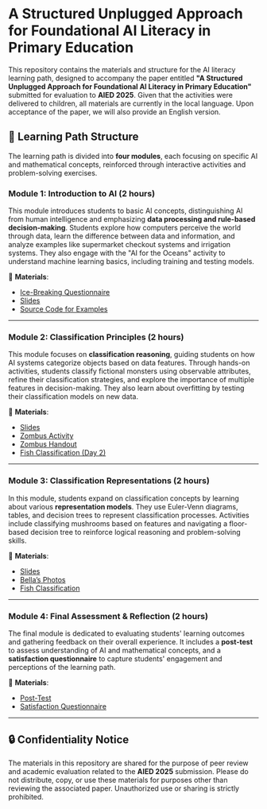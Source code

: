# A Structured Unplugged Approach for Foundational AI Literacy in Primary Education
This repository contains the materials and structure for the AI literacy learning path, designed to accompany the paper entitled **"A Structured Unplugged Approach for Foundational AI Literacy in Primary Education"** submitted for evaluation to **AIED 2025**. 
Given that the activities were delivered to children, all materials are currently in the local language. Upon acceptance of the paper, we will also provide an English version.

## 📌 Learning Path Structure
The learning path is divided into **four modules**, each focusing on specific AI and mathematical concepts, reinforced through interactive activities and problem-solving exercises.

### **Module 1: Introduction to AI** (2 hours)
This module introduces students to basic AI concepts, distinguishing AI from human intelligence and emphasizing **data processing and rule-based decision-making**. 
Students explore how computers perceive the world through data, learn the difference between data and information, and analyze examples like supermarket checkout systems and irrigation systems. 
They also engage with the "AI for the Oceans" activity to understand machine learning basics, including training and testing models.

📂 **Materials**:
- [Ice-Breaking Questionnaire](https://docs.google.com/document/d/1owcfoWoBHNeDOGpH1SIG3QqvBRKrFipb/edit)
- [Slides](https://docs.google.com/presentation/d/1XRZ6YMcFMKF_KFvz2e5AymWDXNvxIhAd6E7Jpw0IUvs/edit#slide=id.p1)
- [Source Code for Examples](https://drive.google.com/drive/u/0/folders/1j2-N5CP4qGpNffJpwHHzptZUgzxLIgtx)

---

### **Module 2: Classification Principles** (2 hours)
This module focuses on **classification reasoning**, guiding students on how AI systems categorize objects based on data features. Through hands-on activities, students classify fictional monsters using observable attributes, refine their classification strategies, and explore the importance of multiple features in decision-making. They also learn about overfitting by testing their classification models on new data.

📂 **Materials**:
- [Slides](https://docs.google.com/presentation/d/1DkXZ7QGkqV-KOLSE0CHWqAU90F_TTBuLosNWGNP9gDs/edit#slide=id.p1)
- [Zombus Activity](https://ai-leap.di.unito.it/)
- [Zombus Handout](https://docs.google.com/document/d/188sfirNdDgrtibxM2dDoH9fR8D1Ej0aj/edit)
- [Fish Classification (Day 2)](https://docs.google.com/document/d/1XxYbkIZwUIge5PUZCpjHDqMvwl7IIpXr/edit)

---

### **Module 3: Classification Representations** (2 hours)
In this module, students expand on classification concepts by learning about various **representation models**. They use Euler-Venn diagrams, tables, and decision trees to represent classification processes. Activities include classifying mushrooms based on features and navigating a floor-based decision tree to reinforce logical reasoning and problem-solving skills.

📂 **Materials**:
- [Slides](https://docs.google.com/presentation/d/1xe2plliVeaGEL86WOzcbrqus-pHKVnOj8IUj0nzLBtg/edit#slide=id.p1)
- [Bella’s Photos](https://docs.google.com/document/d/12UFb-extXRpG9SifYo_cTwhByvA2-oy4/edit)
- [Fish Classification](https://docs.google.com/document/d/1XNB8xgupmmrXDu2dSAmECXkV_yFYSr9f/edit)

---

### **Module 4: Final Assessment & Reflection** (2 hours)
The final module is dedicated to evaluating students' learning outcomes and gathering feedback on their overall experience. It includes a **post-test** to assess understanding of AI and mathematical concepts, and a **satisfaction questionnaire** to capture students' engagement and perceptions of the learning path.

📂 **Materials**:
- [Post-Test](https://docs.google.com/document/d/11Rqs6F8gaqk-_sZWZVhZczyOlLJkjIaB/edit)
- [Satisfaction Questionnaire](https://docs.google.com/document/d/1yXYmKlU03g_GD-TSjyjpEEvIXuFLmxH0-AeYSO5TDlM/edit?tab=t.0)

---

## 🔒 Confidentiality Notice
The materials in this repository are shared for the purpose of peer review and academic evaluation related to the **AIED 2025** submission. Please do not distribute, copy, or use these materials for purposes other than reviewing the associated paper. Unauthorized use or sharing is strictly prohibited.

